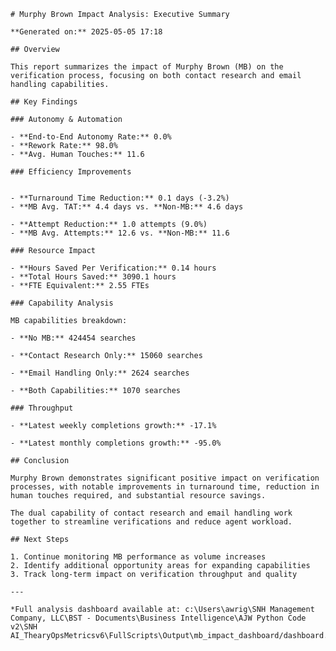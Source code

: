 
    # Murphy Brown Impact Analysis: Executive Summary
    
    **Generated on:** 2025-05-05 17:18
    
    ## Overview
    
    This report summarizes the impact of Murphy Brown (MB) on the verification process, focusing on both contact research and email handling capabilities.
    
    ## Key Findings
    
    ### Autonomy & Automation
    
    - **End-to-End Autonomy Rate:** 0.0%
    - **Rework Rate:** 98.0%
    - **Avg. Human Touches:** 11.6
    
    ### Efficiency Improvements
    
    
    - **Turnaround Time Reduction:** 0.1 days (-3.2%)
    - **MB Avg. TAT:** 4.4 days vs. **Non-MB:** 4.6 days

    - **Attempt Reduction:** 1.0 attempts (9.0%)
    - **MB Avg. Attempts:** 12.6 vs. **Non-MB:** 11.6

    ### Resource Impact
    
    - **Hours Saved Per Verification:** 0.14 hours
    - **Total Hours Saved:** 3090.1 hours
    - **FTE Equivalent:** 2.55 FTEs
    
    ### Capability Analysis
    
    MB capabilities breakdown:
    
    - **No MB:** 424454 searches
    
    - **Contact Research Only:** 15060 searches
    
    - **Email Handling Only:** 2624 searches
    
    - **Both Capabilities:** 1070 searches
    
    ### Throughput

    - **Latest weekly completions growth:** -17.1%

    - **Latest monthly completions growth:** -95.0%

    ## Conclusion
    
    Murphy Brown demonstrates significant positive impact on verification processes, with notable improvements in turnaround time, reduction in human touches required, and substantial resource savings.
    
    The dual capability of contact research and email handling work together to streamline verifications and reduce agent workload.
    
    ## Next Steps
    
    1. Continue monitoring MB performance as volume increases
    2. Identify additional opportunity areas for expanding capabilities
    3. Track long-term impact on verification throughput and quality
    
    ---
    
    *Full analysis dashboard available at: c:\Users\awrig\SNH Management Company, LLC\BST - Documents\Business Intelligence\AJW Python Code v2\SNH AI_ThearyOpsMetricsv6\FullScripts\Output\mb_impact_dashboard/dashboard.html*
    